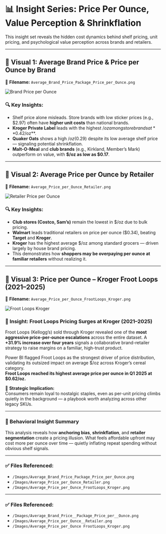 # 📊 Insight Series: Price Per Ounce, Value Perception & Shrinkflation

This insight set reveals the hidden cost dynamics behind shelf pricing, unit pricing, and psychological value perception across brands and retailers.

---

## 📌 Visual 1: Average Brand Price & Price per Ounce by Brand

📁 **Filename:** `Average_Brand_Price_Package_Price_per_Ounce.png`

![Brand Price per Ounce](../Images/Average_Brand_Price_Package_Price_per_Ounce.png)

### 🔍 Key Insights:
- Shelf price alone misleads. Store brands with low sticker prices (e.g., $2.97) often have **higher unit costs** than national brands.
- **Kroger Private Label** leads with the highest $/oz among store brands at **$0.42/oz**.
- **Quaker Oats** shows a high $/oz ($0.29) despite its low average shelf price — signaling potential shrinkflation.
- **Malt-O-Meal** and **club brands** (e.g., Kirkland, Member’s Mark) outperform on value, with **$/oz as low as $0.17**.

---

## 📌 Visual 2: Average Price per Ounce by Retailer

📁 **Filename:** `Average_Price_per_Ounce_Retailer.png`

![Retailer Price per Ounce](../Images/Average_Price_per_Ounce_Retailer.png)

### 🔍 Key Insights:
- **Club stores (Costco, Sam’s)** remain the lowest in $/oz due to bulk pricing.
- **Walmart** leads traditional retailers on price per ounce ($0.34), beating **Target** and **Kroger**.
- **Kroger** has the highest average $/oz among standard grocers — driven largely by house brand pricing.
- This demonstrates how **shoppers may be overpaying per ounce at familiar retailers** without realizing it.

---

## 📌 Visual 3: Price per Ounce – Kroger Froot Loops (2021–2025)

📁 **Filename:** `Average_Price_per_Ounce_FrootLoops_Kroger.png`

![Froot Loops Kroger](../Images/Average_Price_per_Ounce_FrootLoops_Kroger.png)

### 📍 Insight: Froot Loops Pricing Surges at Kroger (2021–2025)

Froot Loops (Kellogg’s) sold through Kroger revealed one of the **most aggressive price-per-ounce escalations** across the entire dataset. A **+31.9% increase over four years** signals a collaborative brand-retailer strategy to raise margins on a familiar, high-trust product. 

Power BI flagged Froot Loops as the strongest driver of price distribution, validating its outsized impact on average $/oz across Kroger’s cereal category.  
**Froot Loops reached its highest average price per ounce in Q1 2025 at $0.62/oz.**

🧠 **Strategic Implication:**  
Consumers remain loyal to nostalgic staples, even as per-unit pricing climbs quietly in the background — a playbook worth analyzing across other legacy SKUs.

---

### 🧠 Behavioral Insight Summary

This analysis reveals how **anchoring bias**, **shrinkflation**, and **retailer segmentation** create a pricing illusion. What feels affordable upfront may cost more per ounce over time — quietly inflating repeat spending without obvious shelf signals.

---

### ✅ Files Referenced:
- `/Images/Average_Brand_Price_Package_Price_per_Ounce.png`
- `/Images/Average_Price_per_Ounce_Retailer.png`
- `/Images/Average_Price_per_Ounce_FrootLoops_Kroger.png`

---

### ✅ Files Referenced:
- `/Images/Average_Brand_Price__Package_Price_per__Ounce.png`
- `/Images/Average_Price_per_Ounce__Retailer.png`
- `/Images/Average_Price_per_Ounce FrootLoops_Kroger.png`
